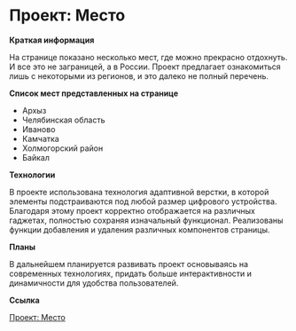 # Проект: Место


**Краткая информация**

На странице показано несколько мест, где можно прекрасно отдохнуть. И все это не заграницей, а в России.
Проект предлагает ознакомиться лишь с некоторыми из регионов, и это далеко не полный перечень.

**Список мест представленных на странице**
* Архыз
* Челябинская область
* Иваново
* Камчатка
* Холмогорский район
* Байкал

**Технологии**

В проекте использована технология адаптивной верстки, в которой элементы подстраиваются под любой размер цифрового устройства. Благодаря этому проект корректно отображается на различных гаджетах, полностью сохраняя изначальный функционал. Реализованы функции добавления и удаления различных компонентов страницы.

**Планы**

В дальнейшем планируется развивать проект основываясь на современных технологиях, придать больше интерактивности и динамичности для удобства пользователей.

**Ссылка**

[Проект: Место](https://anatoly-72.github.io/mesto/)




